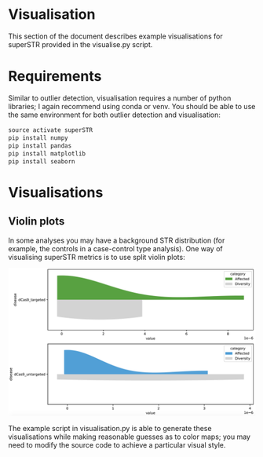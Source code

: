 # Visualisation

This section of the document describes example visualisations for superSTR provided in the visualise.py script.

# Requirements

Similar to outlier detection, visualisation requires a number of python libraries; I again recommend using conda or venv. You should be able to use the same environment for both outlier detection and visualisation:

```
source activate superSTR
pip install numpy
pip install pandas
pip install matplotlib
pip install seaborn
```

# Visualisations

## Violin plots

In some analyses you may have a background STR distribution (for example, the controls in a case-control type analysis). One way of visualising superSTR metrics is to use split violin plots:

![Example Violin](example_vis.png)

The example script in visualisation.py is able to generate these visualisations while making reasonable guesses as to color maps; you may need to modify the source code to achieve a particular visual style.
